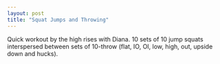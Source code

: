 ```yaml
---
layout: post
title: "Squat Jumps and Throwing"
---
```


Quick workout by the high rises with Diana. 10 sets of 10 jump squats interspersed between sets of 10-throw (flat, IO, OI, low, high, out, upside down and hucks). 
